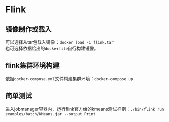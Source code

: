 # Flink
## 镜像制作或载入
可以选择从tar包载入镜像：`docker load -i flink.tar`  
也可选择依据给出的`dockerfile`自行构建镜像。
## flink集群环境构建
依据`docker-compose.yml`文件构建集群环境：`docker-compose up`
## 简单测试
进入jobmanager容器内，运行flink官方给的kmeans测试样例：`./bin/flink run examples/batch/KMeans.jar --output Print`
